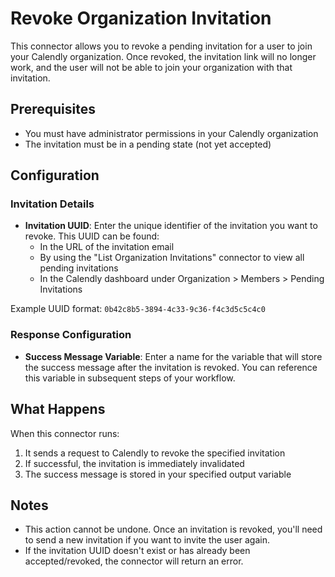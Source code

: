 # Revoke Organization Invitation

This connector allows you to revoke a pending invitation for a user to join your Calendly organization. Once revoked, the invitation link will no longer work, and the user will not be able to join your organization with that invitation.

## Prerequisites

- You must have administrator permissions in your Calendly organization
- The invitation must be in a pending state (not yet accepted)

## Configuration

### Invitation Details

- **Invitation UUID**: Enter the unique identifier of the invitation you want to revoke. This UUID can be found:
  - In the URL of the invitation email
  - By using the "List Organization Invitations" connector to view all pending invitations
  - In the Calendly dashboard under Organization > Members > Pending Invitations

Example UUID format: `0b42c8b5-3894-4c33-9c36-f4c3d5c5c4c0`

### Response Configuration

- **Success Message Variable**: Enter a name for the variable that will store the success message after the invitation is revoked. You can reference this variable in subsequent steps of your workflow.

## What Happens

When this connector runs:
1. It sends a request to Calendly to revoke the specified invitation
2. If successful, the invitation is immediately invalidated
3. The success message is stored in your specified output variable

## Notes

- This action cannot be undone. Once an invitation is revoked, you'll need to send a new invitation if you want to invite the user again.
- If the invitation UUID doesn't exist or has already been accepted/revoked, the connector will return an error.